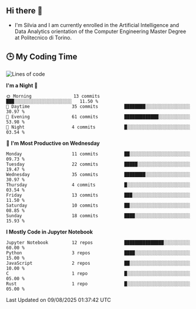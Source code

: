 ## Hi there 👋

- I'm Silvia and I am currently enrolled in the Artificial Intelligence and Data Analytics orientation of the Computer Engineering Master Degree at Politecnico di Torino.


<!-- <p align="center">
   <img style="height:170px;display:inline-block"  src="http://github-profile-summary-cards.vercel.app/api/cards/profile-details?username=silviapolizzi&theme=github_dark" />
   <img style="height:170px;display:inline-block"  src="http://github-profile-summary-cards.vercel.app/api/cards/most-commit-language?username=silviapolizzi&theme=github_dark&exclude=" /> 
</p> -->


## :clock3: My Coding Time 

<!--START_SECTION:waka-->
![Lines of code](https://img.shields.io/badge/From%20Hello%20World%20I%27ve%20Written-216.0%20thousand%20lines%20of%20code-blue)

**I'm a Night 🦉** 

```text
🌞 Morning                13 commits          ███░░░░░░░░░░░░░░░░░░░░░░   11.50 % 
🌆 Daytime                35 commits          ████████░░░░░░░░░░░░░░░░░   30.97 % 
🌃 Evening                61 commits          █████████████░░░░░░░░░░░░   53.98 % 
🌙 Night                  4 commits           █░░░░░░░░░░░░░░░░░░░░░░░░   03.54 % 
```
📅 **I'm Most Productive on Wednesday** 

```text
Monday                   11 commits          ██░░░░░░░░░░░░░░░░░░░░░░░   09.73 % 
Tuesday                  22 commits          █████░░░░░░░░░░░░░░░░░░░░   19.47 % 
Wednesday                35 commits          ████████░░░░░░░░░░░░░░░░░   30.97 % 
Thursday                 4 commits           █░░░░░░░░░░░░░░░░░░░░░░░░   03.54 % 
Friday                   13 commits          ███░░░░░░░░░░░░░░░░░░░░░░   11.50 % 
Saturday                 10 commits          ██░░░░░░░░░░░░░░░░░░░░░░░   08.85 % 
Sunday                   18 commits          ████░░░░░░░░░░░░░░░░░░░░░   15.93 % 
```


**I Mostly Code in Jupyter Notebook** 

```text
Jupyter Notebook         12 repos            ███████████████░░░░░░░░░░   60.00 % 
Python                   3 repos             ████░░░░░░░░░░░░░░░░░░░░░   15.00 % 
JavaScript               2 repos             ██░░░░░░░░░░░░░░░░░░░░░░░   10.00 % 
C                        1 repo              █░░░░░░░░░░░░░░░░░░░░░░░░   05.00 % 
Rust                     1 repo              █░░░░░░░░░░░░░░░░░░░░░░░░   05.00 % 
```




 Last Updated on 09/08/2025 01:37:42 UTC
<!--END_SECTION:waka-->

